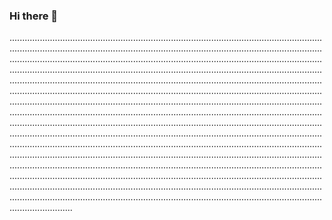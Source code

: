 ### Hi there 👋

.........................................................................................................................................................................................................................................................................................................................................................................................................................................................................................................................................................................................................................................................................................................................................................................................................................................................................................................................................................................................................................................................................................................................................................................................................................................................................................................................................................................................................................................................................................................................................................................................................................................................................................................................................................................................................................................................................................................................................................................................................................................................................................